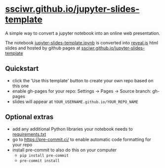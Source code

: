 # [ssciwr.github.io/jupyter-slides-template](https://ssciwr.github.io/jupyter-slides-template)

A simple way to convert a jupyter notebook into an online web presentation.

The notebook [jupyter-slides-template.ipynb](jupyter-slides-template.ipynb) is converted into [reveal.js](https://revealjs.com/) html slides and hosted by github pages at [ssciwr.github.io/jupyter-slides-template](https://ssciwr.github.io/jupyter-slides-template)

## Quickstart

- click the 'Use this template' button to create your own repo based on this one
- enable gh-pages for your repo: Settings -> Pages -> Source branch: gh-pages
- slides will appear at `YOUR_USERNAME.github.io/YOUR_REPO_NAME`

## Optional extras

- add any additional Python libraries your notebook needs to [requirements.txt](requirements.txt)
- go to https://pre-commit.ci/ to enable automatic code formatting for your repo
- install pre-commit to also do this on your computer
  - `pip install pre-commit`
  - `pre-commit install`

